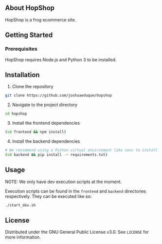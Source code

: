 ## About HopShop

HopShop is a frog ecommerce site.

## Getting Started

### Prerequisites

HopShop requires Node.js and Python 3 to be installed.

## Installation

1. Clone the repository

```bash
git clone https://github.com/joshuaeduque/hopshop
```

2. Navigate to the project directory

```bash
cd hopshop
```

3. Install the frontend dependencies

```bash
(cd frontend && npm install)
```

4. Install the backend dependencies
```bash
# We recommend using a Python virtual environment like venv to install project dependencies
(cd backend && pip install -r requirements.txt)
```

## Usage

NOTE: We only have dev execution scripts at the moment.

Execution scripts can be found in the `frontend` and `backend` directories respectively. They can be executed like so:

```bash
./start_dev.sh
```

## License

Distributed under the GNU General Public License v3.0. See `LICENSE` for more information.
